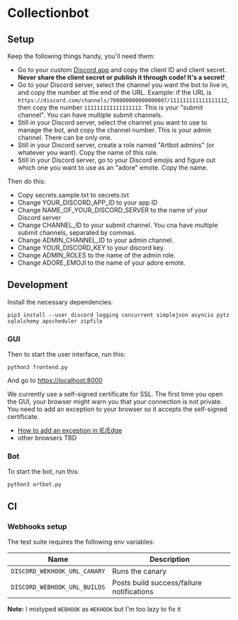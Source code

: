 # Collectionbot

## Setup

Keep the following things handy, you'll need them:

- Go to your custom [Discord app](https://discord.com/developers/applications/741867546524909601) and copy the client ID and client secret. **Never share the client secret or publish it through code! It's a secret!**
- Go to your Discord server, select the channel you want the bot to live in, and copy the number at the end of the URL. Example: if the URL is `https://discord.com/channels/700000000000000007/111111111111111112`, then copy the number `111111111111111112`. This is your "submit channel". You can have multiple submit channels.
- Still in your Discord server, select the channel you want to use to manage the bot, and copy the channel number. This is your admin channel. There can be only one.
- Still in your Discord server, create a role named "Artbot admins" (or whatever you want). Copy the name of this role.
- Still in your Discord server, go to your Discord emojis and figure out which one you want to use as an "adore" emote. Copy the name.

Then do this:

- Copy secrets.sample.txt to secrets.txt
- Change YOUR_DISCORD_APP_ID to your app ID
- Change NAME_OF_YOUR_DISCORD_SERVER to the name of your Discord server
- Change CHANNEL_ID to your submit channel. You cna have multiple submit channels, separated by commas.
- Change ADMIN_CHANNEL_ID to your admin channel.
- Change YOUR_DISCORD_KEY to your discord key.
- Change ADMIN_ROLES to the name of the admin role.
- Change ADORE_EMOJI to the name of your adore emote.

## Development

Install the necessary dependencies:

```
pip3 install --user discord logging concurrent simplejson asyncio pytz sqlalchemy apscheduler zipfile
```

### GUI

Then to start the user interface, run this:

```
python3 frontend.py
```

And go to [https://localhost:8000](https://localhost:8000)

We currently use a self-signed certificate for SSL. The first time you open the GUI, your browser might warn you that your connection is not private. You need to add an exception to your browser so it accepts the self-signed certificate.

- [How to add an exception in IE/Edge](https://medium.com/@ali.dev/how-to-trust-any-self-signed-ssl-certificate-in-ie11-and-edge-fa7b416cac68)
- other browsers TBD

### Bot

To start the bot, run this:

```
python3 artbot.py
```

## CI

### Webhooks setup

The test suite requires the following env variables:

| Name                         | Description                               |
| ---------------------------- | ----------------------------------------- |
| `DISCORD_WEKHOOK_URL_CANARY` | Runs the canary                           |
| `DISCORD_WEBHOOK_URL_BUILDS` | Posts build success/failure notifications |

**Note:** I mistyped `WEBHOOK` as `WEKHOOK` but I'm too lazy to fix it
